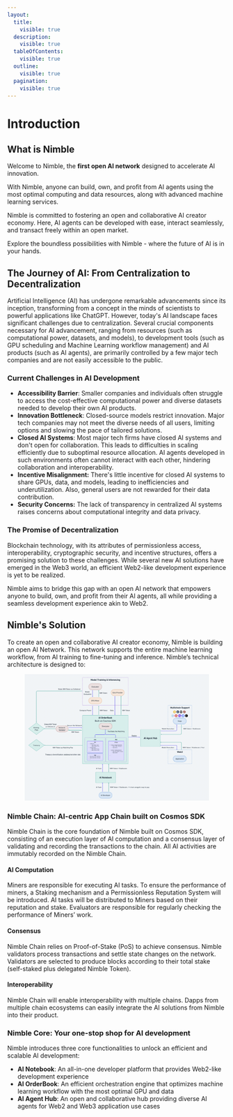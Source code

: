 ```yaml
---
layout:
  title:
    visible: true
  description:
    visible: true
  tableOfContents:
    visible: true
  outline:
    visible: true
  pagination:
    visible: true
---
```


# Introduction

## What is Nimble

Welcome to Nimble, the **first open AI network** designed to accelerate AI innovation.&#x20;

With Nimble, anyone can build, own, and profit from AI agents using the most optimal computing and data resources, along with advanced machine learning services.

Nimble is committed to fostering an open and collaborative AI creator economy. Here, AI agents can be developed with ease, interact seamlessly, and transact freely within an open market.

Explore the boundless possibilities with Nimble - where the future of AI is in your hands.

## The Journey of AI: From Centralization to Decentralization&#x20;

Artificial Intelligence (AI) has undergone remarkable advancements since its inception, transforming from a concept in the minds of scientists to powerful applications like ChatGPT. However, today's AI landscape faces significant challenges due to centralization. Several crucial components necessary for AI advancement, ranging from resources (such as computational power, datasets, and models), to development tools (such as GPU scheduling and Machine Learning workflow management) and AI products (such as AI agents), are primarily controlled by a few major tech companies and are not easily accessible to the public.

### **Current Challenges in AI Development**

* **Accessibility Barrier**: Smaller companies and individuals often struggle to access the cost-effective computational power and diverse datasets needed to develop their own AI products.
* **Innovation Bottleneck**: Closed-source models restrict innovation. Major tech companies may not meet the diverse needs of all users, limiting options and slowing the pace of tailored solutions.
* **Closed AI Systems**: Most major tech firms have closed AI systems and don't open for collaboration. This leads to difficulties in scaling efficiently due to suboptimal resource allocation. AI agents developed in such environments often cannot interact with each other, hindering collaboration and interoperability.
* **Incentive Misalignment:** There's little incentive for closed AI systems to share GPUs, data, and models, leading to inefficiencies and underutilization. Also, general users are not rewarded for their data contribution.&#x20;
* **Security Concerns:** The lack of transparency in centralized AI systems raises concerns about computational integrity and data privacy.&#x20;

### **The Promise of Decentralization**

Blockchain technology, with its attributes of permissionless access, interoperability, cryptographic security, and incentive structures, offers a promising solution to these challenges. While several new AI solutions have emerged in the Web3 world, an efficient Web2-like development experience is yet to be realized.

Nimble aims to bridge this gap with an open AI network that empowers anyone to build, own, and profit from their AI agents, all while providing a seamless development experience akin to Web2.&#x20;

## Nimble's Solution &#x20;

To create an open and collaborative AI creator economy, Nimble is building an open AI Network. This network supports the entire machine learning workflow, from AI training to fine-tuning and inference. Nimble’s technical architecture is designed to:

<figure><img src=".gitbook/assets/螢幕截圖 2024-06-23 下午9.38.18.png" alt=""><figcaption></figcaption></figure>

### **Nimble Chain: AI-centric App Chain built on Cosmos SDK**&#x20;

Nimble Chain is the core foundation of Nimble built on Cosmos SDK, consisting of an execution layer of AI computation and a consensus layer of validating and recording the transactions to the chain. All AI activities are immutably recorded on the Nimble Chain.

#### **AI Computation**

Miners are responsible for executing AI tasks. To ensure the performance of miners, a Staking mechanism and a Permissionless Reputation System will be introduced. AI tasks will be distributed to Miners based on their reputation and stake. Evaluators are responsible for regularly checking the performance of Miners’ work.

#### Consensus&#x20;

Nimble Chain relies on Proof-of-Stake (PoS) to achieve consensus. Nimble validators process transactions and settle state changes on the network. Validators are selected to produce blocks according to their total stake (self-staked plus delegated Nimble Token).&#x20;

#### Interoperability

Nimble Chain will enable interoperability with multiple chains. Dapps from multiple chain ecosystems can easily integrate the AI solutions from Nimble into their product.

### Nimble Core: Your one-stop shop for AI development&#x20;

Nimble introduces three core functionalities to unlock an efficient and scalable AI development:&#x20;

* **AI Notebook**: An all-in-one developer platform that provides Web2-like development experience&#x20;
* **AI OrderBook**: An efficient orchestration engine that optimizes machine learning workflow with the most optimal GPU and data
* **AI Agent Hub**: An open and collaborative hub providing diverse AI agents for Web2 and Web3 application use cases

